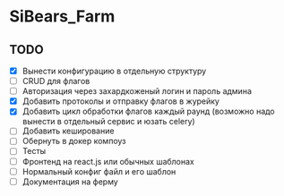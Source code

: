 # SiBears_Farm 

## TODO

- [x] Вынести конфигурацию в отдельную структуру
- [ ] CRUD для флагов
- [ ] Авторизация через захардкоженый логин и пароль админа
- [x] Добавить протоколы и отправку флагов в журейку
- [x] Добавить цикл обработки флагов каждый раунд (возможно надо вынести в отдельный сервис и юзать celery)
- [ ] Добавить кеширование
- [ ] Обернуть в докер компоуз
- [ ] Тесты
- [ ] Фронтенд на react.js или обычных шаблонах
- [ ] Нормальный конфиг файл и его шаблон 
- [ ] Документация на ферму
